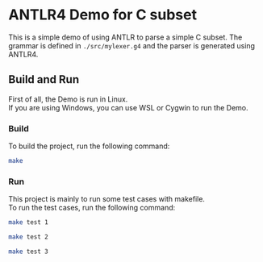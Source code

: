 # ANTLR4 Demo for C subset

This is a simple demo of using ANTLR to parse a simple C subset. 
The grammar is defined in `./src/mylexer.g4` and the parser is generated using ANTLR4.

## Build and Run
First of all, the Demo is run in Linux.\
If you are using Windows, you can use WSL or Cygwin to run the Demo.

### Build
To build the project, run the following command:
```bash
make
```

### Run
<!--此專案以makefile執行一些test case為主-->
This project is mainly to run some test cases with makefile.\
To run the test cases, run the following command:
```bash
make test 1
```
```bash
make test 2
```
```bash
make test 3
```

